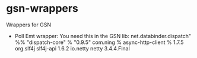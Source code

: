 gsn-wrappers
============

Wrappers for GSN

- Poll Emt wrapper:
You need this in the GSN lib:
net.databinder.dispatch" %% "dispatch-core" % "0.9.5"
com.ning %  async-http-client % 1.7.5
org.slf4j slf4j-api 1.6.2
io.netty netty 3.4.4.Final
            
